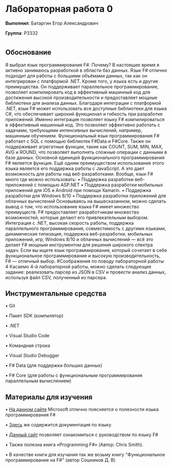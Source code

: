 # Лабораторная работа 0

**Выполнил**: Батаргин Егор Александрович

**Группа**: P3332
# 

 ## Обоснование
Я выбрал язык программирования F#. Почему? В настоящее время я активно занимаюсь разработкой в области баз данных. Язык F# отлично подходит для работы с большими объёмами данных, так как он интегрирован с платформой .NET.
  Кроме того, у языка есть и другие преимущества. Он поддерживает параллельное программирование, позволяет компилировать код в эффективный машинный код для достижения высокой производительности и предоставляет мощные библиотеки для анализа данных.
  Благодаря интеграции с платформой .NET, язык F# может использовать все доступные библиотеки для языка C#, что обеспечивает широкий функционал и гибкость при разработке приложений.
  Именно интеграция позволяет языку F# компилироваться в эффективный машинный код. Это позволяет эффективно работать с задачами, требующими интенсивных вычислений, например, машинным обучением.
  Функциональный язык программирования F# работает с SQL с помощью библиотек F#Data и F#Core. Также он поддерживает агрегатные функции, такие как COUNT, SUM, MIN, MAX, AVG и ROUND, что позволяет выполнять сложные операции с данными в базе данных.
  Основной единицей функционального программирования F# является функция. Ещё одним преимуществом использования этого языка является его поддержка работы с JavaScript. А это дает возможность для работы над веб-разработками. Вообще, язык F# много где можно использовать:
  •	Поддержка разработки веб-приложений с помощью ASP.NET
  •	Поддержка разработки мобильных приложений для iOS и Android при помощи Xamarin.
  •	Поддержка разработки для Windows 8/10
  •	Поддержка разработки приложений для облачных вычислений
  Основываясь на вышесказанном, можно сделать вывод о том, что использование языка F# имеет множество преимуществ. F# предоставляет разработчикам множество возможностей, которые делают его привлекательным выбором. Интеграция с .NET, высокая скорость работы, поддержка параллельного программирования, совместимость с другими языками, динамическая типизация, поддержка веб-разработки, мобильных приложений, игр, Windows 8/10 и облачных вычислений — всё это делает F# мощным инструментом для решения широкого спектра задач. Если вы ищете язык программирования, который сочетает в себе функциональное программирование и высокую производительность, F# — отличный выбор.
#Соображения по поводу лабораторной работы 4
	Касаемо 4-й лабораторной работы, можно сделать следующее задание: реализовать парсер из JSON в CSV и провести анализ данных, используя файл CSV, полученный из парсера.
## **Инструментальные средства**
  •	Git
  
  •	Пакет SDK (компилятор)
  
  •	.NET
  
  •	Visual Studio Code
  
  •	Командная строка
  
  •	Visual Studio Debugger
  
  •	F# Data (для поддержки больших данных)
  
  •	F# Core (для работы с функциональным программирования параллельным вычислением)
  
## **Материалы для изучения**
  •	[На данном сайте](https://learn.microsoft.com/ru-ru/shows/build-2018/thr2025-1) Microsoft отлично поясняется о полезности языка программирования F#
  
  •	[Здесь](https://learn.microsoft.com/ru-ru/dotnet/fsharp/) же содержится документация по языку
  
  •	 [Данный сайт](https://learn.microsoft.com/ru-ru/dotnet/fsharp/language-reference/) позволяет ознакомиться с руководством по языку F#
  
  •	Также полезна книга «Programming F#» (Автор: Chris Smith).
  
  •	В качестве книги для изучания так же возьму книгу "Функциональное программирование на F#" (автор Сошников Д. В)
